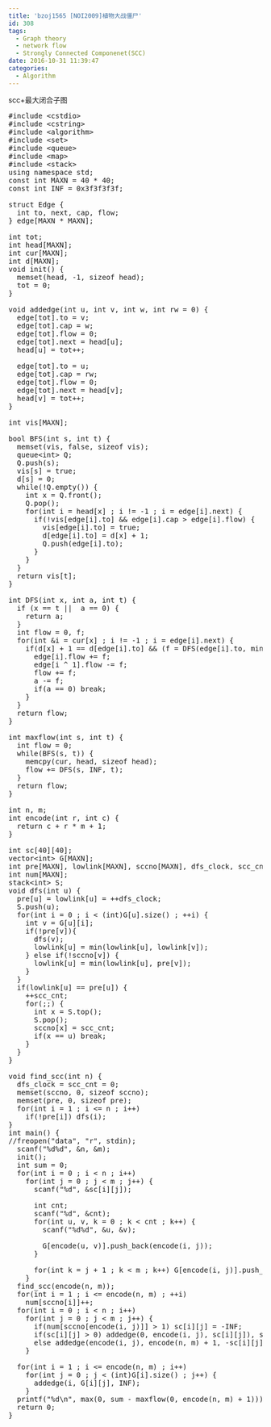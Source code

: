```yaml
---
title: 'bzoj1565 [NOI2009]植物大战僵尸'
id: 308
tags:
  - Graph theory
  - network flow
  - Strongly Connected Componenet(SCC)
date: 2016-10-31 11:39:47
categories:
  - Algorithm
---
```


scc+最大闭合子图
<pre class="lang:c++ decode:true ">#include &lt;cstdio&gt;
#include &lt;cstring&gt;
#include &lt;algorithm&gt;
#include &lt;set&gt;
#include &lt;queue&gt;
#include &lt;map&gt;
#include &lt;stack&gt;
using namespace std;
const int MAXN = 40 * 40;
const int INF = 0x3f3f3f3f;

struct Edge {
  int to, next, cap, flow;
} edge[MAXN * MAXN];

int tot;
int head[MAXN];
int cur[MAXN];
int d[MAXN];
void init() {
  memset(head, -1, sizeof head);
  tot = 0;
}

void addedge(int u, int v, int w, int rw = 0) {
  edge[tot].to = v;
  edge[tot].cap = w;
  edge[tot].flow = 0;
  edge[tot].next = head[u];
  head[u] = tot++;

  edge[tot].to = u;
  edge[tot].cap = rw;
  edge[tot].flow = 0;
  edge[tot].next = head[v];
  head[v] = tot++;
}

int vis[MAXN];

bool BFS(int s, int t) {
  memset(vis, false, sizeof vis);
  queue&lt;int&gt; Q;
  Q.push(s);
  vis[s] = true;
  d[s] = 0;
  while(!Q.empty()) {
    int x = Q.front();
    Q.pop();
    for(int i = head[x] ; i != -1 ; i = edge[i].next) {
      if(!vis[edge[i].to] &amp;&amp; edge[i].cap &gt; edge[i].flow) {
        vis[edge[i].to] = true;
        d[edge[i].to] = d[x] + 1;
        Q.push(edge[i].to);
      }
    }
  }
  return vis[t];
}

int DFS(int x, int a, int t) {
  if (x == t ||  a == 0) {
    return a;
  }
  int flow = 0, f;
  for(int &amp;i = cur[x] ; i != -1 ; i = edge[i].next) {
    if(d[x] + 1 == d[edge[i].to] &amp;&amp; (f = DFS(edge[i].to, min(a, edge[i].cap - edge[i].flow), t)) &gt; 0) {
      edge[i].flow += f;
      edge[i ^ 1].flow -= f;
      flow += f;
      a -= f;
      if(a == 0) break;
    }
  }
  return flow;
}

int maxflow(int s, int t) {
  int flow = 0;
  while(BFS(s, t)) {
    memcpy(cur, head, sizeof head);
    flow += DFS(s, INF, t);
  }
  return flow;
}

int n, m;
int encode(int r, int c) {
  return c + r * m + 1;
}

int sc[40][40];
vector&lt;int&gt; G[MAXN];
int pre[MAXN], lowlink[MAXN], sccno[MAXN], dfs_clock, scc_cnt;
int num[MAXN];
stack&lt;int&gt; S;
void dfs(int u) {
  pre[u] = lowlink[u] = ++dfs_clock;
  S.push(u);
  for(int i = 0 ; i &lt; (int)G[u].size() ; ++i) {
    int v = G[u][i];
    if(!pre[v]){
      dfs(v);
      lowlink[u] = min(lowlink[u], lowlink[v]);
    } else if(!sccno[v]) {
      lowlink[u] = min(lowlink[u], pre[v]);
    }
  }
  if(lowlink[u] == pre[u]) {
    ++scc_cnt;
    for(;;) {
      int x = S.top();
      S.pop();
      sccno[x] = scc_cnt;
      if(x == u) break;
    }
  }
}

void find_scc(int n) {
  dfs_clock = scc_cnt = 0;
  memset(sccno, 0, sizeof sccno);
  memset(pre, 0, sizeof pre);
  for(int i = 1 ; i &lt;= n ; i++)
    if(!pre[i]) dfs(i);
}
int main() {
//freopen("data", "r", stdin);
  scanf("%d%d", &amp;n, &amp;m);
  init();
  int sum = 0;
  for(int i = 0 ; i &lt; n ; i++)
    for(int j = 0 ; j &lt; m ; j++) {
      scanf("%d", &amp;sc[i][j]);

      int cnt;
      scanf("%d", &amp;cnt);
      for(int u, v, k = 0 ; k &lt; cnt ; k++) {
        scanf("%d%d", &amp;u, &amp;v);

        G[encode(u, v)].push_back(encode(i, j));
      }

      for(int k = j + 1 ; k &lt; m ; k++) G[encode(i, j)].push_back(encode(i, k));
    }
  find_scc(encode(n, m));
  for(int i = 1 ; i &lt;= encode(n, m) ; ++i)
    num[sccno[i]]++;
  for(int i = 0 ; i &lt; n ; i++)
    for(int j = 0 ; j &lt; m ; j++) {
      if(num[sccno[encode(i, j)]] &gt; 1) sc[i][j] = -INF;
      if(sc[i][j] &gt; 0) addedge(0, encode(i, j), sc[i][j]), sum += sc[i][j];
      else addedge(encode(i, j), encode(n, m) + 1, -sc[i][j]);
    }

  for(int i = 1 ; i &lt;= encode(n, m) ; i++)
    for(int j = 0 ; j &lt; (int)G[i].size() ; j++) {
      addedge(i, G[i][j], INF);
    }
  printf("%d\n", max(0, sum - maxflow(0, encode(n, m) + 1)));
  return 0;
}
</pre>
&nbsp;